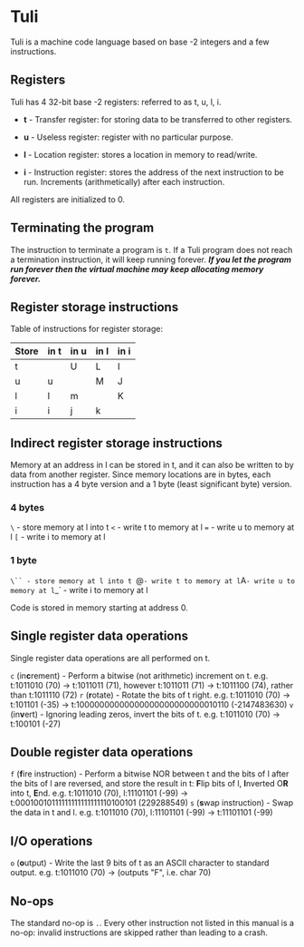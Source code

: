 # Tuli

Tuli is a machine code language based on base -2 integers and a few instructions.

## Registers

Tuli has 4 32-bit base -2 registers: referred to as t, u, l, i.

- **t** - Transfer register: for storing data to be transferred to other registers.
 
- **u** - Useless register: register with no particular purpose.
 
- **l** - Location register: stores a location in memory to read/write.
 
- **i** - Instruction register: stores the address of the next instruction to be run. Increments (arithmetically) after each instruction.

All registers are initialized to 0.

## Terminating the program

The instruction to terminate a program is `t`.
If a Tuli program does not reach a termination instruction, it will keep running forever. ***If you let the program run forever then the virtual machine may keep allocating memory forever.***

## Register storage instructions

Table of instructions for register storage:

| Store | in t | in u | in l | in i |
|-------|------|------|------|------|
| t     |      | U    | L    | I    |
| u     | u    |      | M    | J    |
| l     | l    | m    |      | K    |
| i     | i    | j    | k    |      |

## Indirect register storage instructions

Memory at an address in l can be stored in t, and it can also be written to by data from another register. Since memory locations are in bytes, each instruction has a 4 byte version and a 1 byte (least significant byte) version.
### 4 bytes
`\` - store memory at l into t
`<` - write t to memory at l
`=` - write u to memory at l
`[` - write i to memory at l
### 1 byte
`\`` - store memory at l into t
`@` - write t to memory at l
`A` - write u to memory at l
`\_` - write i to memory at l

Code is stored in memory starting at address 0.

## Single register data operations

Single register data operations are all performed on t.

`c` (in**c**rement) - Perform a bitwise (not arithmetic) increment on t.
e.g. t:1011010 (70) -> t:1011011 (71), however t:1011011 (71) -> t:1011100 (74), rather than t:1011110 (72)
`r` (**r**otate) - Rotate the bits of t right.
e.g. t:1011010 (70) -> t:101101 (-35) -> t:10000000000000000000000000010110 (-2147483630)
`v` (in**v**ert) - Ignoring leading zeros, invert the bits of t.
e.g. t:1011010 (70) -> t:100101 (-27)

## Double register data operations

`f` (**f**ire instruction) - Perform a bitwise NOR between t and the bits of l after the bits of l are reversed, and store the result in t: **F**lip bits of l, **I**nverted O**R** into t, **E**nd.
e.g. t:1011010 (70), l:11101101 (-99) -> t:00010010111111111111111110100101 (229288549)
`s` (**s**wap instruction) - Swap the data in t and l.
e.g. t:1011010 (70), l:11101101 (-99) -> t:11101101 (-99)

## I/O operations

`o` (**o**utput) - Write the last 9 bits of t as an ASCII character to standard output.
e.g. t:1011010 (70) -> (outputs "F", i.e. char 70)

## No-ops

The standard no-op is `.`. Every other instruction not listed in this manual is a no-op: invalid instructions are skipped rather than leading to a crash.


